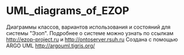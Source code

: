 # UML_diagrams_of_EZOP

Диаграммы классов, вариантов использования и состояний для системы "Эзоп".
Подробнее о системе можно узнать по ссылкам http://ezop-project.ru и http://ontoserver.rsuh.ru
Создана с помощью ARGO UML http://argouml.tigris.org/
